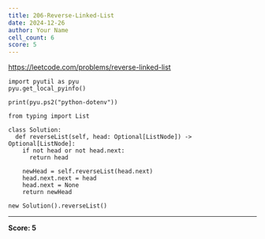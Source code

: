 ```yaml
---
title: 206-Reverse-Linked-List
date: 2024-12-26
author: Your Name
cell_count: 6
score: 5
---
```


https://leetcode.com/problems/reverse-linked-list


```
import pyutil as pyu
pyu.get_local_pyinfo()
```


```
print(pyu.ps2("python-dotenv"))
```


```
from typing import List
```


```
class Solution:
  def reverseList(self, head: Optional[ListNode]) -> Optional[ListNode]:
    if not head or not head.next:
      return head

    newHead = self.reverseList(head.next)
    head.next.next = head
    head.next = None
    return newHead
```


```
new Solution().reverseList()
```


---
**Score: 5**